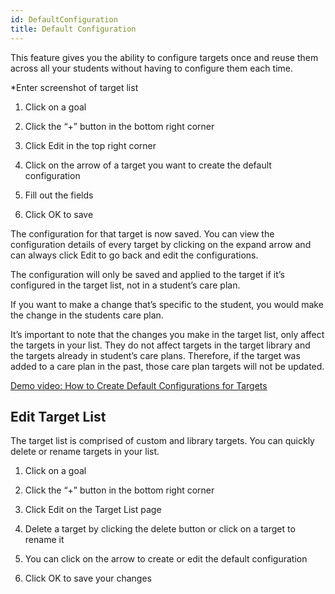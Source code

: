 ```yaml
---
id: DefaultConfiguration
title: Default Configuration
---
```

This feature gives you the ability to configure targets once and reuse them across all your students without having to configure them each time. 

*Enter screenshot of target list 

1. Click on a goal 

2. Click the “+” button in the bottom right corner 

3. Click Edit in the top right corner 

4. Click on the arrow of a target you want to create the default configuration 

5. Fill out the fields 

6. Click OK to save  

The configuration for that target is now saved. You can view the configuration details of every target by clicking on the expand arrow and can always click Edit to go back and edit the configurations.  

The configuration will only be saved and applied to the target if it’s configured in the target list, not in a student’s care plan.  

If you want to make a change that’s specific to the student, you would make the change in the students care plan.  

It’s important to note that the changes you make in the target list, only affect the targets in your list. They do not affect targets in the target library and the targets already in student’s care plans. Therefore, if the target was added to a care plan in the past, those care plan targets will not be updated.  

[Demo video: How to Create Default Configurations for Targets](https://youtu.be/4faN4a3Ar8U "Title")

## Edit Target List 

The target list is comprised of custom and library targets. You can quickly delete or rename targets in your list.  

1. Click on a goal 

2. Click the “+” button in the bottom right corner 

3. Click Edit on the Target List page 

4. Delete a target by clicking the delete button or click on a target to rename it 

5. You can click on the arrow to create or edit the default configuration 

6. Click OK to save your changes